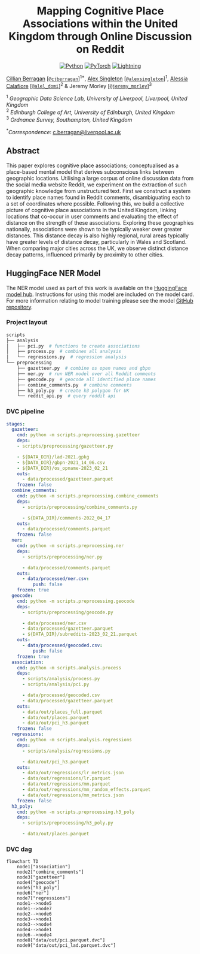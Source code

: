 <div align="center">

# Mapping Cognitive Place Associations within the United Kingdom through Online Discussion on Reddit

<a href="https://www.python.org"><img alt="Python" src="https://img.shields.io/badge/python%20-%2314354C.svg?&style=for-the-badge&logo=python&logoColor=white"/></a>
<a href="https://pytorch.org/"><img alt="PyTorch" src="https://img.shields.io/badge/PyTorch%20-%23EE4C2C.svg?&style=for-the-badge&logo=PyTorch&logoColor=white"/></a>
<a href="https://pytorchlightning.ai/"><img alt="Lightning" src="https://img.shields.io/badge/-Lightning-blueviolet?style=for-the-badge"></a>

</div>

<!--
<p align="center">
<a href="https://cjber.github.io/georelations/src">Documentation</a> •
<a href="todo">FigShare (soon)</a>
</p>
-->

[Cillian Berragan](https://www.liverpool.ac.uk/geographic-data-science/our-people/) \[[`@cjberragan`](http://twitter.com/cjberragan)\]<sup>1\*</sup>,
[Alex Singleton](https://www.liverpool.ac.uk/geographic-data-science/our-people/) \[[`@alexsingleton`](https://twitter.com/alexsingleton)\]<sup>1</sup>,
[Alessia Calafiore](https://www.eca.ed.ac.uk/profile/dr-alessia-calafiore) \[[`@alel_domi`](http://twitter.com/alel_domi)\]<sup>2</sup> &
Jeremy Morley \[[`@jeremy_morley`](http://twitter.com/meremy_morley)\]<sup>3</sup>

<sup>1</sup> _Geographic Data Science Lab, University of Liverpool, Liverpool, United Kingdom_  
<sup>2</sup> _Edinburgh College of Art, University of Edinburgh, United Kingdom_  
<sup>3</sup> _Ordnance Survey, Southampton, United Kingdom_

<sup>\*</sup>_Correspondence_: c.berragan@liverpool.ac.uk

## Abstract

This paper explores cognitive place associations; conceptualised as a place-based mental model that derives subconscious links between geographic locations. Utilising a large corpus of online discussion data from the social media website Reddit, we experiment on the extraction of such geographic knowledge from unstructured text. First we construct a system to identify place names found in Reddit comments, disambiguating each to a set of coordinates where possible. Following this, we build a collective picture of cognitive place associations in the United Kingdom, linking locations that co-occur in user comments and evaluating the effect of distance on the strength of these associations. Exploring these geographies nationally, associations were shown to be typically weaker over greater distances. This distance decay is also highly regional, rural areas typically have greater levels of distance decay, particularly in Wales and Scotland. When comparing major cities across the UK, we observe distinct distance decay patterns, influenced primarily by proximity to other cities.

## HuggingFace NER Model

The NER model used as part of this work is available on the [HuggingFace model hub](https://huggingface.co/cjber/reddit-ner-place_names). Instructions for using this model are included on the model card. For more information relating to model training please see the model [GitHub repository](https://github.com/cjber/reddit-model).

### Project layout

```bash
scripts
├── analysis
│   ├── pci.py  # functions to create associations
│   ├── process.py  # combines all analysis
│   └── regressions.py  # regression analysis
└── preprocessing
    ├── gazetteer.py  # combine os open names and gbpn
    ├── ner.py  # run NER model over all Reddit comments
    ├── geocode.py  # geocode all identified place names
    ├── combine_comments.py  # combine comments
    ├── h3_poly.py  # create h3 polygon for UK
    └── reddit_api.py  # query reddit api
```

### DVC pipeline

```yaml
stages:
  gazetteer:
    cmd: python -m scripts.preprocessing.gazetteer
    deps:
    - scripts/preprocessing/gazetteer.py

    - ${DATA_DIR}/lad-2021.gpkg
    - ${DATA_DIR}/gbpn-2021_14_06.csv
    - ${DATA_DIR}/os_opname-2023_02_21
    outs:
      - data/processed/gazetteer.parquet
    frozen: false
  combine_comments:
    cmd: python -m scripts.preprocessing.combine_comments
    deps:
      - scripts/preprocessing/combine_comments.py

      - ${DATA_DIR}/comments-2022_04_17
    outs:
      - data/processed/comments.parquet
    frozen: false
  ner:
    cmd: python -m scripts.preprocessing.ner
    deps:
      - scripts/preprocessing/ner.py

      - data/processed/comments.parquet
    outs:
      - data/processed/ner.csv:
          push: false
    frozen: true
  geocode:
    cmd: python -m scripts.preprocessing.geocode
    deps:
      - scripts/preprocessing/geocode.py

      - data/processed/ner.csv
      - data/processed/gazetteer.parquet
      - ${DATA_DIR}/subreddits-2023_02_21.parquet
    outs:
      - data/processed/geocoded.csv:
          push: false
    frozen: true
  association:
    cmd: python -m scripts.analysis.process
    deps:
      - scripts/analysis/process.py
      - scripts/analysis/pci.py

      - data/processed/geocoded.csv
      - data/processed/gazetteer.parquet
    outs:
      - data/out/places_full.parquet
      - data/out/places.parquet
      - data/out/pci_h3.parquet
    frozen: false
  regressions:
    cmd: python -m scripts.analysis.regressions
    deps:
      - scripts/analysis/regressions.py

      - data/out/pci_h3.parquet
    outs:
      - data/out/regressions/lr_metrics.json
      - data/out/regressions/lr.parquet
      - data/out/regressions/mm.parquet
      - data/out/regressions/mm_random_effects.parquet
      - data/out/regressions/mm_metrics.json
    frozen: false
  h3_poly:
    cmd: python -m scripts.preprocessing.h3_poly
    deps:
      - scripts/preprocessing/h3_poly.py

      - data/out/places.parquet
```

### DVC dag

```mermaid
flowchart TD
	node1["association"]
	node2["combine_comments"]
	node3["gazetteer"]
	node4["geocode"]
	node5["h3_poly"]
	node6["ner"]
	node7["regressions"]
	node1-->node5
	node1-->node7
	node2-->node6
	node3-->node1
	node3-->node4
	node4-->node1
	node6-->node4
	node8["data/out/pci.parquet.dvc"]
	node9["data/out/pci_lad.parquet.dvc"]
```
